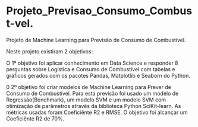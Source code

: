 # Projeto_Previsao_Consumo_Combust-vel.
Projeto de Machine Learning para Previsão de Consumo de Combustível.

Neste projeto existiram 2 objetivos:

O 1º objetivo foi aplicar conhecimento em Data Science e responder 8 perguntas sobre Logística e Consumo de Combustível com tabelas e gráficos gerados com os pacotes Pandas, Matplotlib e Seaborn do Python.

0 2º objetivo foi criar modelos de Machine Learning para Prever de Consumo de Combustível. 
Para esta previsão foi usado um modelo de Regressão(Benchmark), um modelo SVM e um modelo SVM com otimização de parâmetros através da biblioteca Python SciKit-learn.
As métricas usadas foram Coeficiênte R2 e RMSE.
O objetivo foi alcançar um Coeficiênte R2 de 70%.



